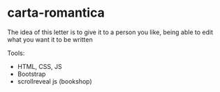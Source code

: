 # carta-romantica

The idea of this letter is to give it to a person you like, being able to edit what you want it to be written

Tools:
- HTML, CSS, JS
- Bootstrap
- scrollreveal js (bookshop)

